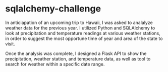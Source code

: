 # sqlalchemy-challenge

In anticiapation of an upcoming trip to Hawaii, I was asked to analalyze weather data for the previous year.  I utilized Python and SQLAlchemy to look at precipitation and temperature readings at various weather stations, in order to suggest the most opportune time of year and area of the state to visit.  

Once the analysis was complete, I designed a Flask API to show the precipitation, weather station, and temperature data, as well as tool to search for weather within a specific date range.

